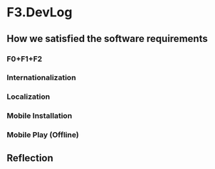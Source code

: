 # F3.DevLog 

## How we satisfied the software requirements
### F0+F1+F2



### Internationalization



### Localization



### Mobile Installation



### Mobile Play (Offline)



## Reflection
